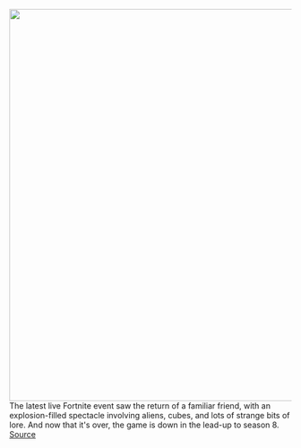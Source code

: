 <img src='https://cdn.vox-cdn.com/thumbor/6DhYzSFY4AjIjDlM2ZEI-kfPC3I=/0x0:3840x2160/1200x800/filters:focal(1613x773:2227x1387)/cdn.vox-cdn.com/uploads/chorus_image/image/69848926/Fortnite_20210912161644.0.jpg' width='700px' /><br/>
The latest live Fortnite event saw the return of a familiar friend, with an explosion-filled spectacle involving aliens, cubes, and lots of strange bits of lore. And now that it's over, the game is down in the lead-up to season 8.
<a href='https://www.theverge.com/2021/9/12/22670317/fortnite-alien-invasion-season-7-end-event-operation-sky-fire'> Source <a/>